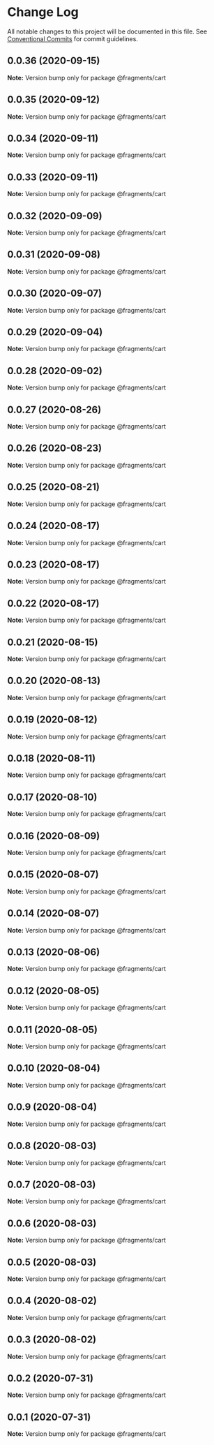 # Change Log

All notable changes to this project will be documented in this file.
See [Conventional Commits](https://conventionalcommits.org) for commit guidelines.

## 0.0.36 (2020-09-15)

**Note:** Version bump only for package @fragments/cart





## 0.0.35 (2020-09-12)

**Note:** Version bump only for package @fragments/cart





## 0.0.34 (2020-09-11)

**Note:** Version bump only for package @fragments/cart





## 0.0.33 (2020-09-11)

**Note:** Version bump only for package @fragments/cart





## 0.0.32 (2020-09-09)

**Note:** Version bump only for package @fragments/cart





## 0.0.31 (2020-09-08)

**Note:** Version bump only for package @fragments/cart

## 0.0.30 (2020-09-07)

**Note:** Version bump only for package @fragments/cart

## 0.0.29 (2020-09-04)

**Note:** Version bump only for package @fragments/cart

## 0.0.28 (2020-09-02)

**Note:** Version bump only for package @fragments/cart

## 0.0.27 (2020-08-26)

**Note:** Version bump only for package @fragments/cart

## 0.0.26 (2020-08-23)

**Note:** Version bump only for package @fragments/cart

## 0.0.25 (2020-08-21)

**Note:** Version bump only for package @fragments/cart

## 0.0.24 (2020-08-17)

**Note:** Version bump only for package @fragments/cart

## 0.0.23 (2020-08-17)

**Note:** Version bump only for package @fragments/cart

## 0.0.22 (2020-08-17)

**Note:** Version bump only for package @fragments/cart

## 0.0.21 (2020-08-15)

**Note:** Version bump only for package @fragments/cart

## 0.0.20 (2020-08-13)

**Note:** Version bump only for package @fragments/cart

## 0.0.19 (2020-08-12)

**Note:** Version bump only for package @fragments/cart

## 0.0.18 (2020-08-11)

**Note:** Version bump only for package @fragments/cart

## 0.0.17 (2020-08-10)

**Note:** Version bump only for package @fragments/cart

## 0.0.16 (2020-08-09)

**Note:** Version bump only for package @fragments/cart

## 0.0.15 (2020-08-07)

**Note:** Version bump only for package @fragments/cart

## 0.0.14 (2020-08-07)

**Note:** Version bump only for package @fragments/cart

## 0.0.13 (2020-08-06)

**Note:** Version bump only for package @fragments/cart

## 0.0.12 (2020-08-05)

**Note:** Version bump only for package @fragments/cart

## 0.0.11 (2020-08-05)

**Note:** Version bump only for package @fragments/cart

## 0.0.10 (2020-08-04)

**Note:** Version bump only for package @fragments/cart

## 0.0.9 (2020-08-04)

**Note:** Version bump only for package @fragments/cart

## 0.0.8 (2020-08-03)

**Note:** Version bump only for package @fragments/cart

## 0.0.7 (2020-08-03)

**Note:** Version bump only for package @fragments/cart

## 0.0.6 (2020-08-03)

**Note:** Version bump only for package @fragments/cart

## 0.0.5 (2020-08-03)

**Note:** Version bump only for package @fragments/cart

## 0.0.4 (2020-08-02)

**Note:** Version bump only for package @fragments/cart

## 0.0.3 (2020-08-02)

**Note:** Version bump only for package @fragments/cart

## 0.0.2 (2020-07-31)

**Note:** Version bump only for package @fragments/cart

## 0.0.1 (2020-07-31)

**Note:** Version bump only for package @fragments/cart
